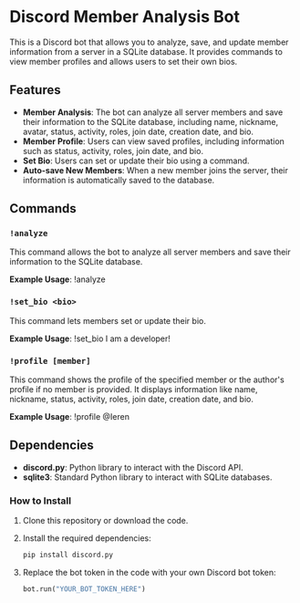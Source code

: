 # Discord Member Analysis Bot

This is a Discord bot that allows you to analyze, save, and update member information from a server in a SQLite database. It provides commands to view member profiles and allows users to set their own bios.

## Features

- **Member Analysis**: The bot can analyze all server members and save their information to the SQLite database, including name, nickname, avatar, status, activity, roles, join date, creation date, and bio.
- **Member Profile**: Users can view saved profiles, including information such as status, activity, roles, join date, and bio.
- **Set Bio**: Users can set or update their bio using a command.
- **Auto-save New Members**: When a new member joins the server, their information is automatically saved to the database.

## Commands

### `!analyze`

This command allows the bot to analyze all server members and save their information to the SQLite database.

**Example Usage**:
!analyze

### `!set_bio <bio>`

This command lets members set or update their bio.

**Example Usage**:
!set_bio I am a developer!

### `!profile [member]`

This command shows the profile of the specified member or the author's profile if no member is provided. It displays information like name, nickname, status, activity, roles, join date, creation date, and bio.

**Example Usage**:
!profile @Ieren

## Dependencies

- **discord.py**: Python library to interact with the Discord API.
- **sqlite3**: Standard Python library to interact with SQLite databases.

### How to Install

1. Clone this repository or download the code.
2. Install the required dependencies:
    ```bash
    pip install discord.py
    ```

3. Replace the bot token in the code with your own Discord bot token:
    ```python
    bot.run("YOUR_BOT_TOKEN_HERE")
    ```
